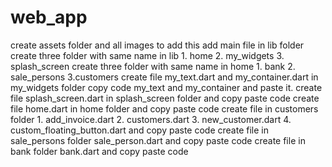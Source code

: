 # web_app
create assets folder and all images to add this
add main file in lib folder
create three folder with same name in lib  1. home  2. my_widgets 3. splash_screen
create three folder with same name in home  1. bank  2. sale_persons  3.customers
create file my_text.dart and my_container.dart in my_widgets folder 
copy code my_text and my_container and paste it.
create file splash_screen.dart in splash_screen folder and copy paste code
create file home.dart in home folder and copy paste code
create file in customers folder 1. add_invoice.dart  2. customers.dart  3. new_customer.dart  4. custom_floating_button.dart  and copy paste code
create file in sale_persons folder  sale_person.dart and copy paste code
create file in bank folder  bank.dart and copy paste code
